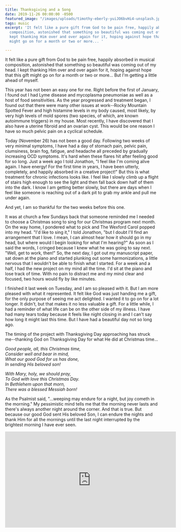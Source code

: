 ```yaml
---
title: Thanksgiving and a Song
date: 2019-11-26 00:00:00 -0500
featured_image: "/images/uploads/timothy-eberly-yuiJO6bvHi4-unsplash.jpg"
tags: music
excerpt: 'It felt like a pure gift from God to be pain free, happily absorbed in musical
  composition, astonished that something so beautiful was coming out of my head. I
  kept thanking Him over and over again for it, hoping against hope that this gift
  might go on for a month or two or more... '

---
```

It felt like a pure gift from God to be pain free, happily absorbed in musical composition, astonished that something so beautiful was coming out of my head. I kept thanking Him over and over again for it, hoping against hope that this gift might go on for a month or two or more... But I'm getting a little ahead of myself.

This year has not been an easy one for me. Right before the first of January, I found out I had Lyme disease and mycoplasma pneumoniae as well as a host of food sensitivities. As the year progressed and treatment began, I found out that there were many other issues at work--Rocky Mountain Spotted Fever and high histamine levels in my body caused, most likely, by very high levels of mold spores (two species, of which, are known autoimmune triggers) in my house. Most recently, I have discovered that I also have a uterine fibroid and an ovarian cyst. This would be one reason I have so much pelvic pain on a cyclical schedule.

Today  (November 26) has not been a good day. Following two weeks of very minimal symptoms, I have had a day of stomach pain, pelvic pain, clumsiness, brain fog, fatigue, and headache all preceded by gradually increasing OCD symptoms. It's hard when these flares hit after feeling good for so long. Just a week ago I told Jonathon, "I feel like I'm coming alive again. I have energy! For the first time in years, I have been utterly, completely, and happily absorbed in a creative project!" But this is what treatment for chronic infections looks like. I feel like I slowly climb up a flight of stairs high enough to see the light and then fall back down half of them into the dark. I know I am getting better slowly, but there are days when I feel like someone is reaching out of a dark pit to grab my ankle and pull me under again.

And yet, I am so thankful for the two weeks before this one.

 It was at church a few Sundays back that someone reminded me I needed to choose a Christmas song to sing for our Christmas program next month. On the way home, I pondered what to pick and The Wexford Carol popped into my head. "I'd like to sing it," I told Jonathon, "but I doubt I'll find an arrangement that I love. I mean, I can almost hear how it should go in my head, but where would I begin looking for what I'm hearing?" As soon as I said the words, I cringed because I knew what he was going to say next. "Well, get to work, then!" So, the next day, I got out my manuscript paper, sat down at the piano and started plunking out some harmonizations, a little nervous that I wouldn't be able to finish what I started. For a week and a half, I had the new project on my mind all the time. I'd sit at the piano and lose track of time. With no pain to distract me and my mind clear and focused, two hours would fly by like minutes.

I finished it last week on Tuesday, and I am so pleased with it. But I am more pleased with what it represented. It felt like God was just handing me a gift, for the only purpose of seeing me act delighted. I wanted it to go on for a lot longer. It didn't, but that makes it no less valuable a gift. For a little while, I had a reminder of what life can be on the other side of my illness.  I have had many tears today because it feels like night closing in and I can't say how long it might last this time. But I have had a beautiful day not so long ago.

The timing of the project with Thanksgiving Day approaching has struck me--thanking God on Thanksgiving Day for what He did at Christmas time...

_Good people, all, this Christmas time,  
Consider well and bear in mind,  
What our good God for us has done,  
In sending His beloved son!_

_With Mary, holy, we should pray,  
To God with love this Christmas Day.  
In Bethlehem upon that morn,  
There was a blessed Messiah born!_

As the Psalmist said, "...weeping may endure for a night, but joy cometh in the morning." My pessimistic mind tells me that the morning never lasts and there's always another night around the corner. And that is true. But because our good God sent His beloved Son, I can endure the nights and thank Him for all the mornings until the last night interrupted by the brightest morning I have ever seen.

<iframe width="560" height="315" src="https://www.youtube.com/embed/vcquUPrRkVg" frameborder="0" allow="accelerometer; autoplay; encrypted-media; gyroscope; picture-in-picture" allowfullscreen></iframe>